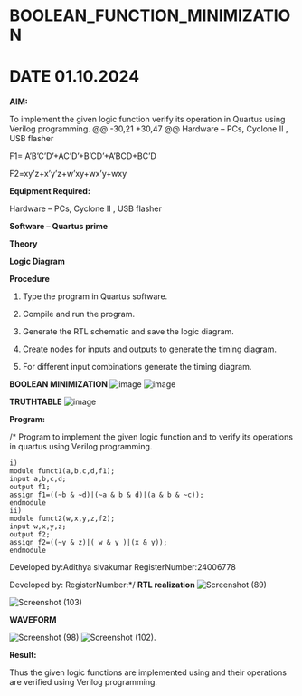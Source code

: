 # BOOLEAN_FUNCTION_MINIMIZATION

# DATE 01.10.2024
**AIM:**

To implement the given logic function verify its operation in Quartus using Verilog programming.
@@ -30,21 +30,47 @@ Hardware – PCs, Cyclone II , USB flasher

F1= A’B’C’D’+AC’D’+B’CD’+A’BCD+BC’D 

F2=xy’z+x’y’z+w’xy+wx’y+wxy

**Equipment Required:**

Hardware – PCs, Cyclone II , USB flasher

**Software – Quartus prime**

**Theory**

**Logic Diagram**

**Procedure**

1.	Type the program in Quartus software.

2.	Compile and run the program.

3.	Generate the RTL schematic and save the logic diagram.

4.	Create nodes for inputs and outputs to generate the timing diagram.

5.	For different input combinations generate the timing diagram.

**BOOLEAN MINIMIZATION**
![image](https://github.com/user-attachments/assets/94ef30e8-33be-425a-8e9a-408ae2ccb358)
![image](https://github.com/user-attachments/assets/589b75ec-b7e0-4e65-9c2c-cb7f064fc8ac)


**TRUTHTABLE**
![image](https://github.com/user-attachments/assets/ff9fba34-8fb2-4aa1-9e36-451ecf89e592)

**Program:**

/* Program to implement the given logic function and to verify its operations in quartus using Verilog programming. 
```
i)
module funct1(a,b,c,d,f1);
input a,b,c,d;
output f1;
assign f1=((~b & ~d)|(~a & b & d)|(a & b & ~c));
endmodule
ii)
module funct2(w,x,y,z,f2);
input w,x,y,z;
output f2;
assign f2=((~y & z)|( w & y )|(x & y));
endmodule
```

Developed by:Adithya sivakumar
RegisterNumber:24006778

Developed by: RegisterNumber:*/
**RTL realization**
![Screenshot (89)](https://github.com/user-attachments/assets/388df616-b62c-49e9-9c5d-813d962a55d0)

![Screenshot (103)](https://github.com/user-attachments/assets/efb025f0-a851-4409-aa06-09635d8a6dd7)

**WAVEFORM**

![Screenshot (98)](https://github.com/user-attachments/assets/1984c5ab-4cbb-4d19-864f-596ec69a2fb5)
![Screenshot (102)](https://github.com/user-attachments/assets/f43631ed-a7fd-4ece-95a1-ee3f7519c993).

**Result:**

Thus the given logic functions are implemented using and their operations are verified using Verilog programming.
